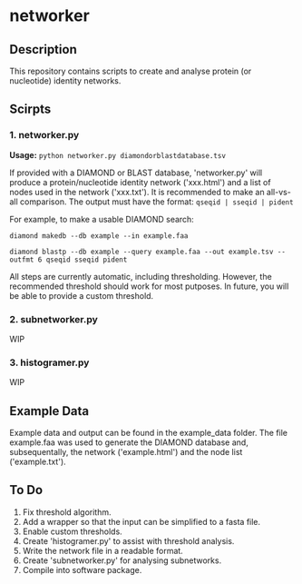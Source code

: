 # networker

## Description

This repository contains scripts to create and analyse protein (or nucleotide) identity networks.

## Scirpts

### 1. networker.py
**Usage:**
`python networker.py diamondorblastdatabase.tsv`

If provided with a DIAMOND or BLAST database, 'networker.py' will produce a protein/nucleotide identity network ('xxx.html') and a list of nodes used in the network ('xxx.txt'). 
It is recommended to make an all-vs-all comparison. 
The output must have the format: `qseqid | sseqid | pident`

For example, to make a usable DIAMOND search:

`diamond makedb --db example --in example.faa`

`diamond blastp --db example --query example.faa --out example.tsv --outfmt 6 qseqid sseqid pident`

All steps are currently automatic, including thresholding. However, the recommended threshold should work for most putposes. In future, you will be able to provide a custom threshold.

### 2. subnetworker.py 
WIP

### 3. histogramer.py
WIP

## Example Data
Example data and output can be found in the example_data folder. The file example.faa was used to generate the DIAMOND database and, subsequentally, the network ('example.html') and the node list ('example.txt').

## To Do
1. Fix threshold algorithm.
2. Add a wrapper so that the input can be simplified to a fasta file.
3. Enable custom thresholds.
4. Create 'histogramer.py' to assist with threshold analysis.
5. Write the network file in a readable format.
6. Create 'subnetworker.py' for analysing subnetworks. 
7. Compile into software package.


